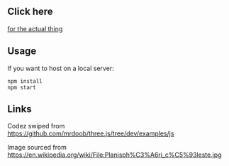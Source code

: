 Click here
----------
[for the actual thing](https://leekanarchism.github.io/index.html)

Usage
-----
If you want to host on a local server:
```
npm install
npm start
```

Links
-----
Codez swiped from https://github.com/mrdoob/three.js/tree/dev/examples/js

Image sourced from https://en.wikipedia.org/wiki/File:Planisph%C3%A6ri_c%C5%93leste.jpg
